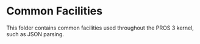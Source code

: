 # Common Facilities

This folder contains common facilities used throughout the PROS 3 kernel, such
as JSON parsing.
